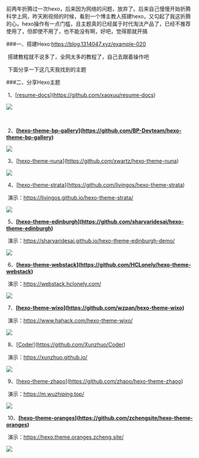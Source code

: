 前两年折腾过一次hexo，后来因为网络的问题，放弃了。后来自己慢慢开始折腾科学上网，昨天刷视频的时候，看到一个博主教人搭建hexo，又勾起了我这折腾的心。hexo操作有一点门槛，且主题真的已经属于时代淘汰产品了，已经不推荐使用了，但即使不用了，也不能没有啊，好吧，觉得那就开搞

###一、搭建Hexo:https://blog.1314047.xyz/example-020 

​                搭建教程就不说多了，全网太多的教程了，自己去跟着操作吧

​                下面分享一下这几天我找到的主题

###二、分享Hexo主题

​                1、[[resume-docs](https://github.com/xaoxuu/resume-docs)](https://github.com/xaoxuu/resume-docs)

![](https://pic.imgdb.cn/item/66eac57af21886ccc0d15bfc.png)

​              

​                2、**[[hexo-theme-bp-gallery](https://github.com/BP-Devteam/hexo-theme-bp-gallery)](https://github.com/BP-Devteam/hexo-theme-bp-gallery)**

![](https://pic.imgdb.cn/item/66eac62cf21886ccc0d1f462.png)

​                3、[[hexo-theme-nuna](https://github.com/xwartz/hexo-theme-nuna)](https://github.com/xwartz/hexo-theme-nuna)

![](https://pic.imgdb.cn/item/66eac68cf21886ccc0d248e1.jpg)

​                4、[[hexo-theme-strata](https://github.com/livingos/hexo-theme-strata)](https://github.com/livingos/hexo-theme-strata)

​                       演示：https://livingos.github.io/hexo-theme-strata/

![](https://pic.imgdb.cn/item/66eac708f21886ccc0d2bcc4.png)

​                5、**[[hexo-theme-edinburgh](https://github.com/sharvaridesai/hexo-theme-edinburgh)](https://github.com/sharvaridesai/hexo-theme-edinburgh)**

​                       演示：https://sharvaridesai.github.io/hexo-theme-edinburgh-demo/

![](https://pic.imgdb.cn/item/66eac77ff21886ccc0d32aa4.png)

​                6、**[[hexo-theme-webstack](https://github.com/HCLonely/hexo-theme-webstack)](https://github.com/HCLonely/hexo-theme-webstack)**

​                       演示：https://webstack.hclonely.com/

![](https://pic.imgdb.cn/item/66eac7caf21886ccc0d371a4.png)

​                7、**[[hexo-theme-wixo](https://github.com/wzpan/hexo-theme-wixo)](https://github.com/wzpan/hexo-theme-wixo)**

​                       演示：https://www.hahack.com/hexo-theme-wixo/

![](https://pic.imgdb.cn/item/66eac84df21886ccc0d3f386.png)

​                8、[[Coder](https://github.com/Xunzhuo/Coder)](https://github.com/Xunzhuo/Coder)

​                       演示：https://xunzhuo.github.io/

![](https://pic.imgdb.cn/item/66eac8d6f21886ccc0d46fbc.png)

​                9、[[hexo-theme-zhaoo](https://github.com/zhaoo/hexo-theme-zhaoo)](https://github.com/zhaoo/hexo-theme-zhaoo)

​                       演示：https://m.wuzhiping.top/

![](https://pic.imgdb.cn/item/66eac9b2f21886ccc0d541d4.png)

​                10、**[[hexo-theme-oranges](https://github.com/zchengsite/hexo-theme-oranges)](https://github.com/zchengsite/hexo-theme-oranges)**

​                       演示：https://hexo.theme.oranges.zcheng.site/

![](https://pic.imgdb.cn/item/66eacb83f21886ccc0d6f0b5.png)